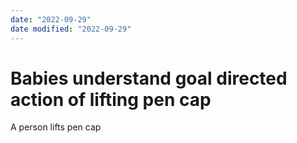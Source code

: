```yaml
---
date: "2022-09-29"
date modified: "2022-09-29"
---
```


# Babies understand goal directed action of lifting pen cap

A person lifts pen cap